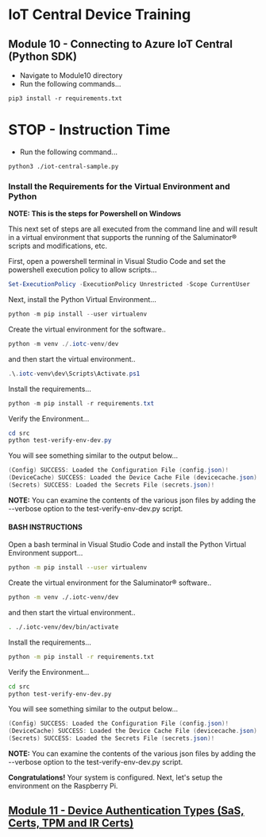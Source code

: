 # IoT Central Device Training
## Module 10 - Connecting to Azure IoT Central (Python SDK)

* Navigate to Module10 directory
* Run the following commands...

```
pip3 install -r requirements.txt
```

# STOP - Instruction Time


* Run the following command...

```
python3 ./iot-central-sample.py
```

### Install the Requirements for the Virtual Environment and Python
**NOTE: This is the steps for Powershell on Windows**

This next set of steps are all executed from the command line and will result in a virtual environment that supports the running of the Saluminator&reg; scripts and modifications, etc.

First, open a powershell terminal in Visual Studio Code and set the powershell execution policy to allow scripts...

```ps1
Set-ExecutionPolicy -ExecutionPolicy Unrestricted -Scope CurrentUser
```

Next, install the Python Virtual Environment...

```ps1
python -m pip install --user virtualenv
```

Create the virtual environment for the software..

```ps1
python -m venv ./.iotc-venv/dev
```

and then start the virtual environment..

```ps1
.\.iotc-venv\dev\Scripts\Activate.ps1
```

Install the requirements...
```ps1
python -m pip install -r requirements.txt
```

Verify the Environment...
```ps1
cd src
python test-verify-env-dev.py
```

You will see something similar to the output below...
```ps1
(Config) SUCCESS: Loaded the Configuration File (config.json)!
(DeviceCache) SUCCESS: Loaded the Device Cache File (devicecache.json)!
(Secrets) SUCCESS: Loaded the Secrets File (secrets.json)!
```
**NOTE:** You can examine the contents of the various json files by adding the --verbose option to the test-verify-env-dev.py script.

#### BASH INSTRUCTIONS

Open a bash terminal in Visual Studio Code and install the Python Virtual Environment support...

```bash
python -m pip install --user virtualenv
```

Create the virtual environment for the Saluminator&reg; software..

```bash
python -m venv ./.iotc-venv/dev
```

and then start the virtual environment..

```bash
. ./.iotc-venv/dev/bin/activate
```

Install the requirements...
```bash
python -m pip install -r requirements.txt
```

Verify the Environment...
```bash
cd src
python test-verify-env-dev.py
```

You will see something similar to the output below...
```ps1
(Config) SUCCESS: Loaded the Configuration File (config.json)!
(DeviceCache) SUCCESS: Loaded the Device Cache File (devicecache.json)!
(Secrets) SUCCESS: Loaded the Secrets File (secrets.json)!
```
**NOTE:** You can examine the contents of the various json files by adding the --verbose option to the test-verify-env-dev.py script.

**Congratulations!** Your system is configured. Next, let's setup the environment on the Raspberry Pi.


## [Module 11 - Device Authentication Types (SaS, Certs, TPM and IR Certs)](../Module11/README.md)